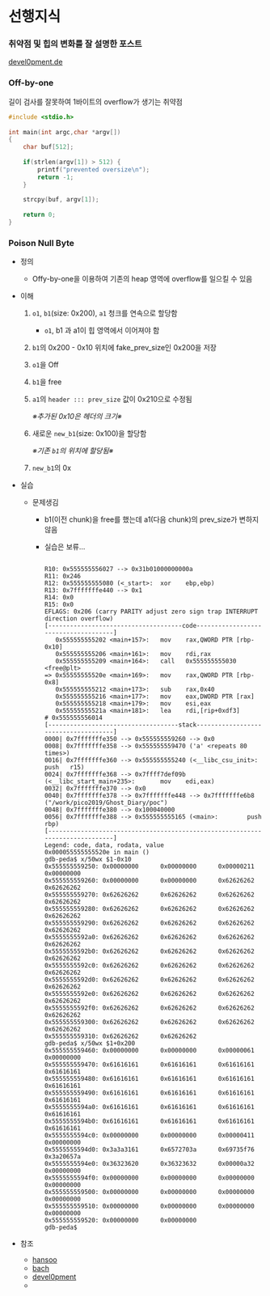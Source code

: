

# 선행지식

### 취약점 및 힙의 변화를 잘 설명한 포스트

[devel0pment.de](https://devel0pment.de/?p=688)



### Off-by-one

길이 검사를 잘못하여 1바이트의 overflow가 생기는 취약점

```c
#include <stdio.h>
 
int main(int argc,char *argv[])
{
    char buf[512];
    
    if(strlen(argv[1]) > 512) {
        printf("prevented oversize\n");
        return -1;
    }
    
    strcpy(buf, argv[1]);
 
    return 0;
}

```



### Poison Null Byte

- 정의

  - Offy-by-one을 이용하여 기존의 heap 영역에 overflow를 일으킬 수 있음

- 이해

  1. `o1`, `b1`(size: 0x200), `a1` 청크를 연속으로 할당함

     - `o1`, b1 과 a1이 힙 영역에서 이어져야 함

  2. `b1`의 0x200 - 0x10 위치에 fake_prev_size인 0x200을 저장 

  3. `o1`을 Off 

  4. `b1`을 free

  5. `a1`의 `header ::: prev_size` 값이  0x210으로 수정됨

     *※추가된 0x10은 헤더의 크기※*

  6. 새로운 `new_b1`(size: 0x100)을 할당함

     *※기존 `b1`의 위치에 할당됨※*

  7. `new_b1`의 0x

- 실습

  - 문제생김

    - b1(이전 chunk)을 free를 했는데 a1(다음 chunk)의 prev_size가 변하지 않음

    - 실습은 보류...

      ```shell
      
      R10: 0x555555556027 --> 0x31b01000000000a
      R11: 0x246
      R12: 0x555555555080 (<_start>:  xor    ebp,ebp)
      R13: 0x7fffffffe440 --> 0x1
      R14: 0x0
      R15: 0x0
      EFLAGS: 0x206 (carry PARITY adjust zero sign trap INTERRUPT direction overflow)
      [-------------------------------------code-------------------------------------]
         0x555555555202 <main+157>:   mov    rax,QWORD PTR [rbp-0x10]
         0x555555555206 <main+161>:   mov    rdi,rax
         0x555555555209 <main+164>:   call   0x555555555030 <free@plt>
      => 0x55555555520e <main+169>:   mov    rax,QWORD PTR [rbp-0x8]
         0x555555555212 <main+173>:   sub    rax,0x40
         0x555555555216 <main+177>:   mov    eax,DWORD PTR [rax]
         0x555555555218 <main+179>:   mov    esi,eax
         0x55555555521a <main+181>:   lea    rdi,[rip+0xdf3]        # 0x555555556014
      [------------------------------------stack-------------------------------------]
      0000| 0x7fffffffe350 --> 0x555555559260 --> 0x0
      0008| 0x7fffffffe358 --> 0x555555559470 ('a' <repeats 80 times>)
      0016| 0x7fffffffe360 --> 0x555555555240 (<__libc_csu_init>:     push   r15)
      0024| 0x7fffffffe368 --> 0x7ffff7def09b (<__libc_start_main+235>:       mov    edi,eax)
      0032| 0x7fffffffe370 --> 0x0
      0040| 0x7fffffffe378 --> 0x7fffffffe448 --> 0x7fffffffe6b8 ("/work/pico2019/Ghost_Diary/poc")
      0048| 0x7fffffffe380 --> 0x100040000
      0056| 0x7fffffffe388 --> 0x555555555165 (<main>:        push   rbp)
      [------------------------------------------------------------------------------]
      Legend: code, data, rodata, value
      0x000055555555520e in main ()
      gdb-peda$ x/50wx $1-0x10
      0x555555559250: 0x00000000      0x00000000      0x00000211      0x00000000
      0x555555559260: 0x00000000      0x00000000      0x62626262      0x62626262
      0x555555559270: 0x62626262      0x62626262      0x62626262      0x62626262
      0x555555559280: 0x62626262      0x62626262      0x62626262      0x62626262
      0x555555559290: 0x62626262      0x62626262      0x62626262      0x62626262
      0x5555555592a0: 0x62626262      0x62626262      0x62626262      0x62626262
      0x5555555592b0: 0x62626262      0x62626262      0x62626262      0x62626262
      0x5555555592c0: 0x62626262      0x62626262      0x62626262      0x62626262
      0x5555555592d0: 0x62626262      0x62626262      0x62626262      0x62626262
      0x5555555592e0: 0x62626262      0x62626262      0x62626262      0x62626262
      0x5555555592f0: 0x62626262      0x62626262      0x62626262      0x62626262
      0x555555559300: 0x62626262      0x62626262      0x62626262      0x62626262
      0x555555559310: 0x62626262      0x62626262
      gdb-peda$ x/50wx $1+0x200
      0x555555559460: 0x00000000      0x00000000      0x00000061      0x00000000
      0x555555559470: 0x61616161      0x61616161      0x61616161      0x61616161
      0x555555559480: 0x61616161      0x61616161      0x61616161      0x61616161
      0x555555559490: 0x61616161      0x61616161      0x61616161      0x61616161
      0x5555555594a0: 0x61616161      0x61616161      0x61616161      0x61616161
      0x5555555594b0: 0x61616161      0x61616161      0x61616161      0x61616161
      0x5555555594c0: 0x00000000      0x00000000      0x00000411      0x00000000
      0x5555555594d0: 0x3a3a3161      0x6572703a      0x69735f76      0x3a20657a
      0x5555555594e0: 0x36323620      0x36323632      0x00000a32      0x00000000
      0x5555555594f0: 0x00000000      0x00000000      0x00000000      0x00000000
      0x555555559500: 0x00000000      0x00000000      0x00000000      0x00000000
      0x555555559510: 0x00000000      0x00000000      0x00000000      0x00000000
      0x555555559520: 0x00000000      0x00000000
      gdb-peda$
      ```

      

- 참조
  - [hansoo](https://code1018.tistory.com/220)
  - [bach](https://bachs.tistory.com/entry/how2heap-Poison-NULL-Byte)
  - [devel0pment](https://devel0pment.de/?p=688)
  - 